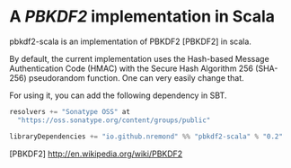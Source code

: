 A *PBKDF2* implementation in Scala
==================================

pbkdf2-scala is an implementation of PBKDF2 [PBKDF2] in scala.

By default, the current implementation uses the Hash-based Message Authentication 
Code (HMAC) with the Secure Hash Algorithm 256 (SHA-256) pseudorandom function. One can very easily change that. 

For using it, you can add the following dependency in SBT.

```Scala
resolvers += "Sonatype OSS" at
  "https://oss.sonatype.org/content/groups/public"

libraryDependencies += "io.github.nremond" %% "pbkdf2-scala" % "0.2"
```


[PBKDF2] http://en.wikipedia.org/wiki/PBKDF2
